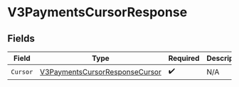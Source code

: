 # V3PaymentsCursorResponse


## Fields

| Field                                                                                       | Type                                                                                        | Required                                                                                    | Description                                                                                 |
| ------------------------------------------------------------------------------------------- | ------------------------------------------------------------------------------------------- | ------------------------------------------------------------------------------------------- | ------------------------------------------------------------------------------------------- |
| `Cursor`                                                                                    | [V3PaymentsCursorResponseCursor](../../Models/Components/V3PaymentsCursorResponseCursor.md) | :heavy_check_mark:                                                                          | N/A                                                                                         |